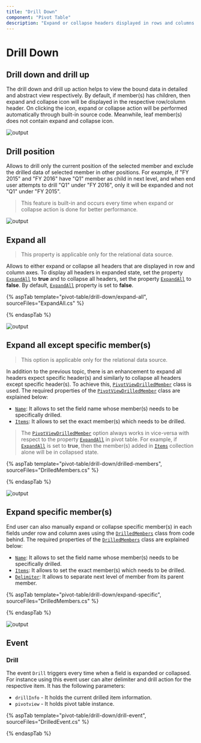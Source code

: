 ```yaml
---
title: "Drill Down"
component: "Pivot Table"
description: "Expand or collapse headers displayed in rows and columns."
---
```


# Drill Down

## Drill down and drill up

The drill down and drill up action helps to view the bound data in detailed and abstract view respectively. By default, if member(s) has children, then expand and collapse icon will be displayed in the respective row/column header. On clicking the icon, expand or collapse action will be performed automatically through built-in source code. Meanwhile, leaf member(s) does not contain expand and collapse icon.

![output](images/drill.png)

## Drill position

Allows to drill only the current position of the selected member and exclude the drilled data of selected member in other positions. For example, if "FY 2015" and "FY 2016" have "Q1" member as child in next level, and when end user attempts to drill "Q1" under "FY 2016", only it will be expanded and not "Q1" under "FY 2015".

> This feature is built-in and occurs every time when expand or collapse action is done for better performance.

![output](images/drill_position.png)

## Expand all

> This property is applicable only for the relational data source.

Allows to either expand or collapse all headers that are displayed in row and column axes. To display all headers in expanded state, set the property [`ExpandAll`](https://help.syncfusion.com/cr/aspnetmvc-js2/Syncfusion.EJ2~Syncfusion.EJ2.PivotView.PivotViewDataSourceSettings~ExpandAll.html) to **true** and to collapse all
headers, set the property [`ExpandAll`](https://help.syncfusion.com/cr/aspnetmvc-js2/Syncfusion.EJ2~Syncfusion.EJ2.PivotView.PivotViewDataSourceSettings~ExpandAll.html) to **false**. By default, [`ExpandAll`](https://help.syncfusion.com/cr/aspnetmvc-js2/Syncfusion.EJ2~Syncfusion.EJ2.PivotView.PivotViewDataSourceSettings~ExpandAll.html) property is set to **false**.

{% aspTab template="pivot-table/drill-down/expand-all", sourceFiles="ExpandAll.cs" %}

{% endaspTab %}

![output](images/expandall.png)

## Expand all except specific member(s)

> This option is applicable only for the relational data source.

In addition to the previous topic, there is an enhancement to expand all headers expect specific header(s) and similarly to collapse all headers except specific header(s). To achieve this, [`PivotViewDrilledMember`](https://help.syncfusion.com/cr/aspnetmvc-js2/Syncfusion.EJ2~Syncfusion.EJ2.PivotView.PivotViewDrilledMember_members.html) class is used. The required properties of the [`PivotViewDrilledMember`](https://help.syncfusion.com/cr/aspnetmvc-js2/Syncfusion.EJ2~Syncfusion.EJ2.PivotView.PivotViewDrilledMember_members.html) class are explained below:

* [`Name`](https://help.syncfusion.com/cr/aspnetmvc-js2/Syncfusion.EJ2~Syncfusion.EJ2.PivotView.PivotViewDrilledMember~Name.html): It allows to set the field name whose member(s) needs to be specifically drilled.
* [`Items`](https://help.syncfusion.com/cr/aspnetmvc-js2/Syncfusion.EJ2~Syncfusion.EJ2.PivotView.PivotViewDrilledMember~Items.html): It allows to set the exact member(s) which needs to be drilled.

> The [`PivotViewDrilledMember`](https://help.syncfusion.com/cr/aspnetmvc-js2/Syncfusion.EJ2~Syncfusion.EJ2.PivotView.PivotViewDrilledMember_members.html) option always works in vice-versa with respect to the property [`ExpandAll`](https://help.syncfusion.com/cr/aspnetmvc-js2/Syncfusion.EJ2~Syncfusion.EJ2.PivotView.PivotViewDataSourceSettings~ExpandAll.html) in pivot table. For example, if [`ExpandAll`](https://help.syncfusion.com/cr/aspnetmvc-js2/Syncfusion.EJ2~Syncfusion.EJ2.PivotView.PivotViewDataSourceSettings~ExpandAll.html) is set to **true**, then the member(s) added in [`Items`](https://help.syncfusion.com/cr/aspnetmvc-js2/Syncfusion.EJ2~Syncfusion.EJ2.PivotView.PivotViewDrilledMember~Items.html) collection alone will be in collapsed state.

{% aspTab template="pivot-table/drill-down/drilled-members", sourceFiles="DrilledMembers.cs" %}

{% endaspTab %}

![output](images/expandall_except.png)

## Expand specific member(s)

End user can also manually expand or collapse specific member(s) in each fields under row and column axes using the [`DrilledMembers`](https://help.syncfusion.com/cr/aspnetmvc-js2/Syncfusion.EJ2~Syncfusion.EJ2.PivotView.PivotViewDrilledMember_members.html) class from code behind. The required properties of the [`DrilledMembers`](https://help.syncfusion.com/cr/aspnetmvc-js2/Syncfusion.EJ2~Syncfusion.EJ2.PivotView.PivotViewDrilledMember_members.html) class are explained below:

* [`Name`](https://help.syncfusion.com/cr/aspnetmvc-js2/Syncfusion.EJ2~Syncfusion.EJ2.PivotView.PivotViewDrilledMember~Name.html): It allows to set the field name whose member(s) needs to be specifically drilled.
* [`Items`](https://help.syncfusion.com/cr/aspnetmvc-js2/Syncfusion.EJ2~Syncfusion.EJ2.PivotView.PivotViewDrilledMember~Items.html): It allows to set the exact member(s) which needs to be drilled.
* [`Delimiter`](https://help.syncfusion.com/cr/aspnetmvc-js2/Syncfusion.EJ2~Syncfusion.EJ2.PivotView.PivotViewDrilledMember~Delimiter.html): It allows to separate next level of member from its parent member.

{% aspTab template="pivot-table/drill-down/expand-specific", sourceFiles="DrilledMembers.cs" %}

{% endaspTab %}

![output](images/drill_position_code.png)

## Event

### Drill

The event `Drill` triggers every time when a field is expanded or collapsed. For instance using this event user can alter delimiter and drill action for the respective item. It has the following parameters:

* `drillInfo` - It holds the current drilled item information.
* `pivotview` - It holds pivot table instance.

{% aspTab template="pivot-table/drill-down/drill-event", sourceFiles="DrilledEvent.cs" %}

{% endaspTab %}